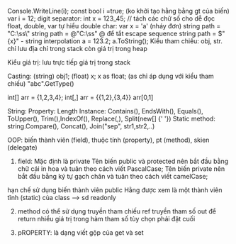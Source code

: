 Console.WriteLine(i);
const bool i =true; (ko khởi tạo hằng bằng gt của biến)
var i = 12;
digit separator: int x = 123_45; // tách các chữ số cho dễ đọc
float, double, var tự hiểu double
char: var x = 'a' (nháy đơn)
string path = "C:\\ss\\"
string path = @"C:\ss\" @ để tắt escape sequence
string path = $"{x}" - string interpolation
a = 123.2;
a.ToString();
Kiểu tham chiếu: obj, str. chỉ lưu địa chỉ trong stack còn giá trị trong heap

Kiểu giá trị: lưu trực tiếp giá trị trong stack

Casting: (string) obj1; (float) x; x as float; (as chỉ áp dụng với kiểu tham chiếu)
"abc".GetType()

int[] arr = {1,2,3,4};
int[,] arr = {{1,2},{3,4}}
arr[0,1]

String:
Property: Length
Instance: Contains(), EndsWith(), Equals(), ToUpper(), Trim(),IndexOf(), Replace(,), Split(new[] {' '})
Static method: string.Compare(), Concat(), Join("sep", str1,str2,..)

OOP: biến thành viên (field), thuộc tính (property), pt (method), skien (delegate)

1. field:
   Mặc định là private
   Tên biến public và protected nên bắt đầu bằng chữ cái in hoa và tuân theo cách viết PascalCase;
   Tên biến private nên bắt đầu bằng ký tự gạch chân và tuân theo cách viết camelCase;

hạn chế sử dụng biến thành viên public
Hằng được xem là một thành viên tĩnh (static) của class --> sd readonly

2. method
   có thể sử dụng truyền tham chiếu ref
   truyền tham số out để return nhiều giá trị trong hàm
   tham số tùy chọn phải đặt cuối

3. pROPERTY: là dạng viết gộp của get và set
